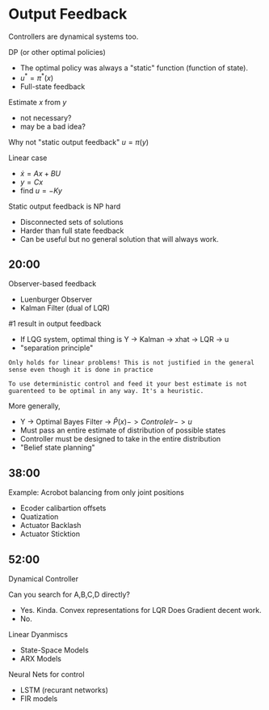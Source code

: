 # Output Feedback

Controllers are dynamical systems too.


DP (or other optimal policies)
- The optimal policy was always a "static" function (function of state).
- $u^*=\pi^*(x)$
- Full-state feedback

Estimate $x$ from $y$
- not necessary?
- may be a bad idea?

Why not "static output feedback"
$u=\pi(y)$

Linear case
- $\dot{x}=Ax+BU$
- $y=Cx$
- find $u=-Ky$

Static output feedback is NP hard
- Disconnected sets of solutions
- Harder than full state feedback
- Can be useful but no general solution that will always work.


## 20:00

Observer-based feedback
- Luenburger Observer
- Kalman Filter (dual of LQR)

#1 result in output feedback
- If LQG system, optimal thing is Y -> Kalman -> xhat -> LQR -> u
- "separation principle"

> 
    Only holds for linear problems! This is not justified in the general sense even though it is done in practice
    
    To use deterministic control and feed it your best estimate is not guarenteed to be optimal in any way. It's a heuristic. 

More generally,
- Y -> Optimal Bayes Filter -> $\hat P(x) -> Controlelr -> u$
- Must pass an entire estimate of distribution of possible states
- Controller must be designed to take in the entire distribution
- "Belief state planning" 

## 38:00

Example: Acrobot balancing from only joint positions

- Ecoder calibartion offsets
- Quatization
- Actuator Backlash
- Actuator Sticktion

## 52:00

Dynamical Controller

Can you search for A,B,C,D directly?
- Yes. Kinda. Convex representations for LQR
Does Gradient decent work.
- No. 

Linear Dyanmiscs
- State-Space Models
- ARX Models

Neural Nets for control
- LSTM (recurant networks)
- FIR models
